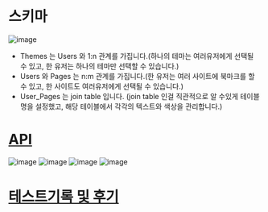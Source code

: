 # 스키마

![image](https://user-images.githubusercontent.com/72782088/118912338-9c96e380-b962-11eb-99a3-b2761f0110e9.png)

- Themes 는 Users 와 1:n 관계를 가집니다.(하나의 테마는 여러유저에게 선택될 수 있고, 한 유저는 하나의 테마만 선택할 수 있습니다.)
- Users 와 Pages 는 n:m 관계를 가집니다.(한 유저는 여러 사이트에 북마크를 할 수 있고, 한 사이트도 여러유저에게 선택될 수 있습니다.)
- User_Pages 는 join table 입니다. (join table 인걸 직관적으로 알 수있게 테이블명을 설정했고, 해당 테이블에서 각각의 텍스트와 색상을 관리합니다.)

# [API](https://app.gitbook.com/@sssver28/s/liner/)

![image](https://user-images.githubusercontent.com/72782088/118934668-8fd7b700-b985-11eb-9033-f2323116b882.png)
![image](https://user-images.githubusercontent.com/72782088/118934704-9c5c0f80-b985-11eb-8b42-0cbfa0b85b64.png)
![image](https://user-images.githubusercontent.com/72782088/118934746-a8e06800-b985-11eb-8990-25a504757c3f.png)
![image](https://user-images.githubusercontent.com/72782088/118938719-e8a94e80-b989-11eb-8c89-26482c466dad.png)

# [테스트기록 및 후기](https://velog.io/@flobeeee/LinerAPI-%EB%B0%8F-%ED%85%8C%EC%8A%A4%ED%8A%B8%EA%B8%B0%EB%A1%9D)
